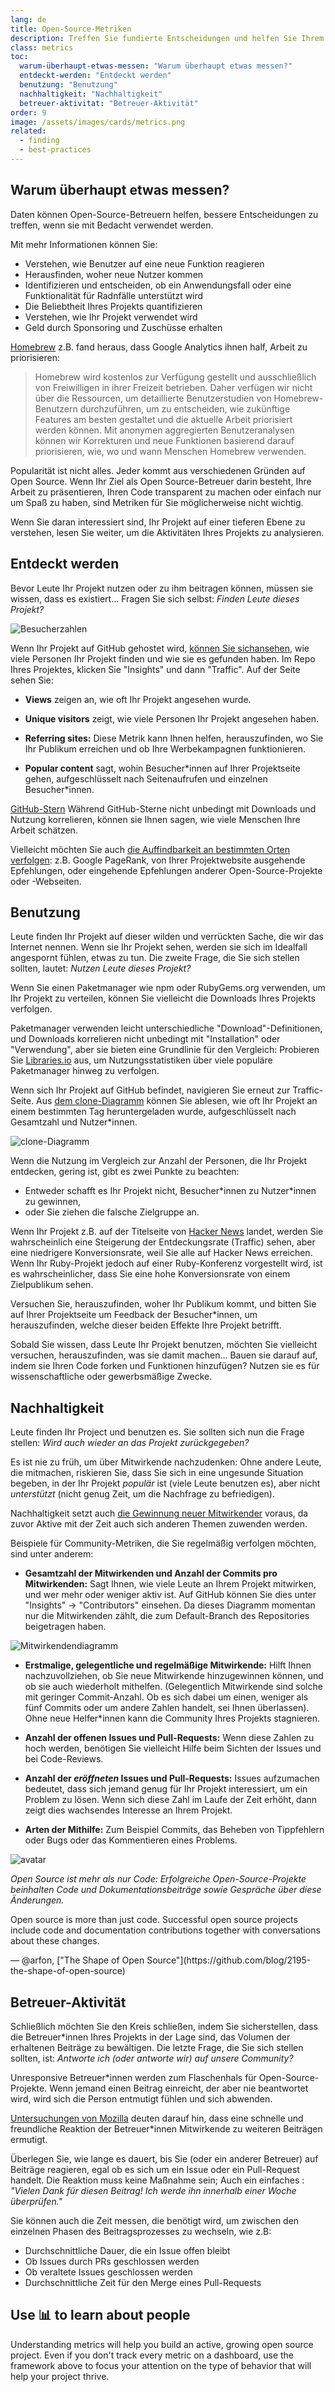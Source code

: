 ```yaml
---
lang: de
title: Open-Source-Metriken
description: Treffen Sie fundierte Entscheidungen und helfen Sie Ihrem Open-Source-Projekt, indem Sie seinen Erfolg messen und verfolgen.
class: metrics
toc:
  warum-überhaupt-etwas-messen: "Warum überhaupt etwas messen?"
  entdeckt-werden: "Entdeckt werden"
  benutzung: "Benutzung"
  nachhaltigkeit: "Nachhaltigkeit"
  betreuer-aktivitat: "Betreuer-Aktivität"
order: 9
image: /assets/images/cards/metrics.png
related:
  - finding
  - best-practices
---
```


## Warum überhaupt etwas messen?

Daten können Open-Source-Betreuern helfen, bessere Entscheidungen zu treffen, wenn sie mit Bedacht verwendet werden.

Mit mehr Informationen können Sie:

* Verstehen, wie Benutzer auf eine neue Funktion reagieren
* Herausfinden, woher neue Nutzer kommen
* Identifizieren und entscheiden, ob ein Anwendungsfall oder eine Funktionalität für Radnfälle unterstützt wird
* Die Beliebtheit Ihres Projekts quantifizieren
* Verstehen, wie Ihr Projekt verwendet wird
* Geld durch Sponsoring und Zuschüsse erhalten

[Homebrew](https://github.com/Homebrew/brew/blob/bbed7246bc5c5b7acb8c1d427d10b43e090dfd39/docs/Analytics.md) z.B. fand heraus, dass Google Analytics ihnen half, Arbeit zu priorisieren:

> Homebrew wird kostenlos zur Verfügung gestellt und ausschließlich von Freiwilligen in ihrer Freizeit betrieben. Daher verfügen wir nicht über die Ressourcen, um detaillierte Benutzerstudien von Homebrew-Benutzern durchzuführen, um zu entscheiden, wie zukünftige Features am besten gestaltet und die aktuelle Arbeit priorisiert werden können. Mit anonymen aggregierten Benutzeranalysen können wir Korrekturen und neue Funktionen basierend darauf priorisieren, wie, wo und wann Menschen Homebrew verwenden.

Popularität ist nicht alles. Jeder kommt aus verschiedenen Gründen auf Open Source. Wenn Ihr Ziel als Open Source-Betreuer darin besteht, Ihre Arbeit zu präsentieren, Ihren Code transparent zu machen oder einfach nur um Spaß zu haben, sind Metriken für Sie möglicherweise nicht wichtig.

Wenn Sie daran interessiert sind, Ihr Projekt auf einer tieferen Ebene zu verstehen, lesen Sie weiter, um die Aktivitäten Ihres Projekts zu analysieren.

## Entdeckt werden

Bevor Leute Ihr Projekt nutzen oder zu ihm beitragen können, müssen sie wissen, dass es existiert... Fragen Sie sich selbst: _Finden Leute dieses Projekt?_

![Besucherzahlen](/assets/images/metrics/repo_traffic_graphs_tooltip.png)

Wenn Ihr Projekt auf GitHub gehostet wird, [können Sie sichansehen](https://help.github.com/articles/about-repository-graphs/#traffic), wie viele Personen Ihr Projekt finden und wie sie es gefunden haben. Im Repo Ihres Projektes, klicken Sie "Insights" und dann "Traffic". Auf der Seite sehen Sie:

* **Views** zeigen an, wie oft Ihr Projekt angesehen wurde.

* **Unique visitors** zeigt, wie viele Personen Ihr Projekt angesehen haben.

* **Referring sites:** Diese Metrik kann Ihnen helfen, herauszufinden, wo Sie Ihr Publikum erreichen und ob Ihre Werbekampagnen funktionieren.

* **Popular content** sagt, wohin Besucher\*innen auf Ihrer Projektseite gehen, aufgeschlüsselt nach Seitenaufrufen und einzelnen Besucher\*innen.

[GitHub-Stern](https://help.github.com/articles/about-stars/) Während GitHub-Sterne nicht unbedingt mit Downloads und Nutzung korrelieren, können sie Ihnen sagen, wie viele Menschen Ihre Arbeit schätzen.

Vielleicht möchten Sie auch [die Auffindbarkeit an bestimmten Orten verfolgen](https://opensource.com/business/16/6/pirate-metrics): z.B. Google PageRank, von Ihrer Projektwebsite ausgehende Epfehlungen, oder eingehende Epfehlungen anderer Open-Source-Projekte oder -Webseiten.

## Benutzung

Leute finden Ihr Projekt auf dieser wilden und verrückten Sache, die wir das Internet nennen. Wenn sie Ihr Projekt sehen, werden sie sich im Idealfall angespornt fühlen, etwas zu tun. Die zweite Frage, die Sie sich stellen sollten, lautet: _Nutzen Leute dieses Projekt?_

Wenn Sie einen Paketmanager wie npm oder RubyGems.org verwenden, um Ihr Projekt zu verteilen, können Sie vielleicht die Downloads Ihres Projekts verfolgen.

Paketmanager verwenden leicht unterschiedliche "Download"-Definitionen, und Downloads korrelieren nicht unbedingt mit "Installation" oder "Verwendung", aber sie bieten eine Grundlinie für den Vergleich: Probieren Sie [Libraries.io](https://libraries.io/) aus, um Nutzungsstatistiken über viele populäre Paketmanager hinweg zu verfolgen.

Wenn sich Ihr Projekt auf GitHub befindet, navigieren Sie erneut zur Traffic-Seite. Aus [dem clone-Diagramm](https://github.com/blog/1873-clone-graphs) können Sie ablesen, wie oft Ihr Projekt an einem bestimmten Tag heruntergeladen wurde, aufgeschlüsselt nach Gesamtzahl und  Nutzer\*innen.

![clone-Diagramm](/assets/images/metrics/clone_graph.png)

Wenn die Nutzung im Vergleich zur Anzahl der Personen, die Ihr Projekt entdecken, gering ist, gibt es zwei Punkte zu beachten:

* Entweder schafft es Ihr Projekt nicht, Besucher\*innen zu Nutzer\*innen zu gewinnen,
* oder Sie ziehen die falsche Zielgruppe an.

Wenn Ihr Projekt z.B. auf der Titelseite von [Hacker News](https://news.ycombinator.com/) landet, werden Sie wahrscheinlich eine Steigerung der Entdeckungsrate (Traffic) sehen, aber eine niedrigere Konversionsrate, weil Sie alle auf Hacker News erreichen. Wenn Ihr Ruby-Projekt jedoch auf einer Ruby-Konferenz vorgestellt wird, ist es wahrscheinlicher, dass Sie eine hohe Konversionsrate von einem Zielpublikum sehen.

Versuchen Sie, herauszufinden, woher Ihr Publikum kommt, und bitten Sie auf Ihrer Projektseite um Feedback der Besucher\*innen, um herauszufinden, welche dieser beiden Effekte Ihre Projekt betrifft.

Sobald Sie wissen, dass Leute Ihr Projekt benutzen, möchten Sie vielleicht versuchen, herauszufinden, was sie damit machen... Bauen sie darauf auf, indem sie Ihren Code forken und Funktionen hinzufügen? Nutzen sie es für wissenschaftliche oder gewerbsmäßige Zwecke.

## Nachhaltigkeit

Leute finden Ihr Project und benutzen es. Sie sollten sich nun die Frage stellen: _Wird auch wieder an das Projekt zurückgegeben?_

Es ist nie zu früh, um über Mitwirkende nachzudenken: Ohne andere Leute, die mitmachen, riskieren Sie, dass Sie sich in eine ungesunde Situation begeben, in der Ihr Projekt _populär_ ist (viele Leute benutzen es), aber nicht _unterstützt_ (nicht genug Zeit, um die Nachfrage zu befriedigen).

Nachhaltigkeit setzt auch [die Gewinnung neuer Mitwirkender](http://blog.abigailcabunoc.com/increasing-developer-engagement-at-mozilla-science-learning-advocacy#contributor-pathways_2) voraus, da zuvor Aktive mit der Zeit auch sich anderen Themen zuwenden werden.

Beispiele für Community-Metriken, die Sie regelmäßig verfolgen möchten, sind unter anderem:

* **Gesamtzahl der Mitwirkenden und Anzahl der Commits pro Mitwirkenden:** Sagt Ihnen, wie viele Leute an Ihrem Projekt mitwirken, und wer mehr oder weniger aktiv ist. Auf GitHub können Sie dies unter "Insights" -> "Contributors" einsehen. Da dieses Diagramm momentan nur die Mitwirkenden zählt, die zum Default-Branch des Repositories beigetragen haben.

![Mitwirkendendiagramm](/assets/images/metrics/repo_contributors_specific_graph.png)

* **Erstmalige, gelegentliche und regelmäßige Mitwirkende:** Hilft Ihnen nachzuvollziehen, ob Sie neue Mitwirkende hinzugewinnen können, und ob sie auch wiederholt mithelfen. (Gelegentlich Mitwirkende sind solche mit geringer Commit-Anzahl. Ob es sich dabei um einen, weniger als fünf Commits oder um andere Zahlen handelt, sei Ihnen überlassen). Ohne neue Helfer\*innen kann die Community Ihres Projekts stagnieren.

* **Anzahl der offenen Issues und Pull-Requests:** Wenn diese Zahlen zu hoch werden, benötigen Sie vielleicht Hilfe beim Sichten der Issues und bei Code-Reviews.

* **Anzahl der _eröffneten_ Issues und Pull-Requests:** Issues aufzumachen bedeutet, dass sich jemand genug für Ihr Projekt interessiert, um ein Problem zu lösen. Wenn sich diese Zahl im Laufe der Zeit erhöht, dann zeigt dies wachsendes Interesse an Ihrem Projekt.

* **Arten der Mithilfe:** Zum Beispiel Commits, das Beheben von Tippfehlern oder Bugs oder das Kommentieren eines Problems.

<aside markdown="1" class="pquote">
  <img src="https://avatars.githubusercontent.com/arfon?s=180" class="pquote-avatar" alt="avatar">

  _Open Source ist mehr als nur Code: Erfolgreiche Open-Source-Projekte beinhalten Code und Dokumentationsbeiträge sowie Gespräche über diese Änderungen._

  Open source is more than just code. Successful open source projects include code and documentation contributions together with conversations about these changes.

  <p markdown="1" class="pquote-credit">
— @arfon, ["The Shape of Open Source"](https://github.com/blog/2195-the-shape-of-open-source)
  </p>
</aside>

## Betreuer-Aktivität

Schließlich möchten Sie den Kreis schließen, indem Sie sicherstellen, dass die Betreuer\*innen Ihres Projekts in der Lage sind, das Volumen der erhaltenen Beiträge zu bewältigen. Die letzte Frage, die Sie sich stellen sollten, ist: _Antworte ich (oder antworte wir) auf unsere Community?_

Unresponsive Betreuer\*innen werden zum Flaschenhals für Open-Source-Projekte. Wenn jemand einen Beitrag einreicht, der aber nie  beantwortet wird, wird sich die Person entmutigt fühlen und sich abwenden.

[Untersuchungen von Mozilla](https://docs.google.com/presentation/d/1hsJLv1ieSqtXBzd5YZusY-mB8e1VJzaeOmh8Q4VeMio/edit#slide=id.g43d857af8_0177) deuten darauf hin, dass eine schnelle und freundliche Reaktion der Betreuer\*innen Mitwirkende zu weiteren Beiträgen ermutigt.

Überlegen Sie, wie lange es dauert, bis Sie (oder ein anderer Betreuer) auf Beiträge reagieren, egal ob es sich um ein Issue oder ein Pull-Request handelt. Die Reaktion muss keine Maßnahme sein; Auch ein einfaches : _"Vielen Dank für diesen Beitrag! Ich werde ihn innerhalb einer Woche überprüfen."_

Sie können auch die Zeit messen, die benötigt wird, um zwischen den einzelnen Phasen des Beitragsprozesses zu wechseln, wie z.B:

* Durchschnittliche Dauer, die ein Issue offen bleibt
* Ob Issues durch PRs geschlossen werden
* Ob veraltete Issues geschlossen werden
* Durchschnittliche Zeit für den Merge eines Pull-Requests

## Use 📊 to learn about people

Understanding metrics will help you build an active, growing open source project. Even if you don't track every metric on a dashboard, use the framework above to focus your attention on the type of behavior that will help your project thrive.
